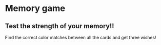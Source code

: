# Memory game

## Test the strength of your memory!!

Find the correct color matches between all the cards and get three wishes!

